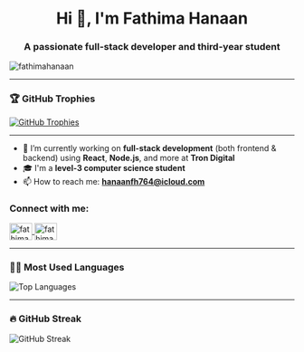 <h1 align="center">Hi 👋, I'm Fathima Hanaan</h1>
<h3 align="center">A passionate full-stack developer and third-year student</h3>

<p align="left">
  <img src="https://komarev.com/ghpvc/?username=fathimahanaan&label=Profile%20views&color=ffffff&style=flat" alt="fathimahanaan" />
</p>

---

<h3 align="left">🏆 GitHub Trophies</h3>

<p align="left">
  <a href="https://github.com/ryo-ma/github-profile-trophy">
    <img src="https://github-profile-trophy.vercel.app/?username=fathimahanaan&theme=flat&row=1&column=6" alt="GitHub Trophies" />
  </a>
</p>

---

- 🔭 I’m currently working on **full-stack development** (both frontend & backend) using **React**, **Node.js**, and more at **Tron Digital**  
- 🎓 I'm a **level-3 computer science student**  
- 📫 How to reach me: **hanaanfh764@icloud.com**

<h3 align="left">Connect with me:</h3>
<p align="left">
  <a href="https://linkedin.com/in/fathimahanaan" target="blank">
    <img align="center" src="https://raw.githubusercontent.com/rahuldkjain/github-profile-readme-generator/master/src/images/icons/Social/linked-in-alt.svg" alt="fathimahanaan" height="30" width="40" />
  </a>
  <a href="https://instagram.com/fathimahanaan" target="blank">
    <img align="center" src="https://raw.githubusercontent.com/rahuldkjain/github-profile-readme-generator/master/src/images/icons/Social/instagram.svg" alt="fathimahanaan" height="30" width="40" />
  </a>
</p>

---

<h3 align="left">🧑‍💻 Most Used Languages</h3>

<p align="left">
  <img src="https://github-readme-stats.vercel.app/api/top-langs/?username=fathimahanaan&layout=compact&theme=graywhite" alt="Top Languages" />
</p>

---

<h3 align="left">🔥 GitHub Streak</h3>

<p align="left">
  <img src="https://streak-stats.demolab.com?user=fathimahanaan&theme=default&hide_border=false&ring=ffffff&fire=ffffff&currStreakLabel=ffffff" alt="GitHub Streak" />
</p>
